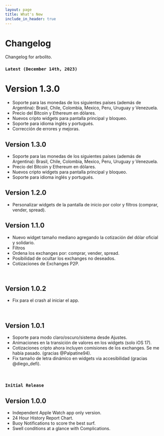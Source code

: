 ```yaml
---
layout: page
title: What's New
include_in_header: true
---
```


# Changelog
Changelog for arbolito.
<br>

### `Latest (December 14th, 2023)`
# **Version 1.3.0**
- Soporte para las monedas de los siguientes países (además de Argentina): Brasil, Chile, Colombia, Mexico, Peru, Uruguay y Venezuela.
- Precio del Bitcoin y Ethereum en dólares. 
- Nuevos cripto widgets para pantalla principal y bloqueo.
- Soporte para idioma inglés y portugués.
- Corrección de errores y mejoras.

## **Version 1.3.0**
- Soporte para las monedas de los siguientes países (además de Argentina): Brasil, Chile, Colombia, Mexico, Peru, Uruguay y Venezuela.
- Precio del Bitcoin y Ethereum en dólares. 
- Nuevos cripto widgets para pantalla principal y bloqueo.
- Soporte para idioma inglés y portugués.

## **Version 1.2.0**
- Personalizar widgets de la pantalla de inicio por color y filtros (comprar, vender, spread).

## **Version 1.1.0**
- Nuevo widget tamaño mediano agregando la cotización del dólar oficial y solidario.
- Filtros
- Ordena los exchanges por: comprar, vender, spread.
- Posibilidad de ocultar los exchanges no deseados.
- Cotizaciones de Exchanges P2P.
<br>

## **Version 1.0.2**
- Fix para el crash al iniciar el app.
<br>

## **Version 1.0.1**
- Soporte para modo claro/oscuro/sistema desde Ajustes.
- Animaciones en la transición de valores en los widgets (solo iOS 17).
- Cotizaciones cripto ahora incluyen comisiones de los exchanges. Se me había pasado. (gracias @Palpatine94).
- Fix tamaño de letra dinámico en widgets via accesibilidad (gracias @diego_defi).
<br>

### `Initial Release`
## **Version 1.0.0**
- Independent Apple Watch app only version.
- 24 Hour History Report Chart.
- Buoy Notifications to score the best surf.
- Swell conditions at a glance with Complications.
<br>
